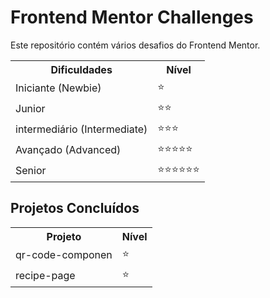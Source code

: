 <!DOCTYPE html>
<html lang="en">
<head>
<meta charset="UTF-8">
<meta name="viewport" content="width=device-width, initial-scale=1.0">
</head>
<body>

<h1>Frontend Mentor Challenges</h1>
<table>
  <p>Este repositório contém vários desafios do Frontend Mentor.</p>
  <tr>
    <th>Dificuldades</th>
    <th>Nível</th>
  </tr>
  <tr>
    <td>Iniciante (Newbie)</td>
    <td>⭐</td>
  </tr>
  <tr>
    <td>Junior</td>
    <td>⭐⭐</td>
  </tr>
  <tr>
    <td>intermediário (Intermediate)</td>
    <td>⭐⭐⭐</td>
  </tr>
  <tr>
    <td>Avançado (Advanced)</td>
    <td>⭐⭐⭐⭐⭐</td>
  </tr>
  <tr>
    <td>Senior</td>
    <td>⭐⭐⭐⭐⭐⭐</td>
  </tr>
  
</table>

<h2>Projetos Concluídos</h2>

<table>
  <tr>
    <th>Projeto</th>
    <th>Nível</th>
  </tr>
  <tr>
    <td>qr-code-componen</td>
    <td>⭐</td>
  </tr>
  <tr>
    <td>recipe-page</td>
    <td>⭐</td>
  </tr>
</table>

</body>
</html>
